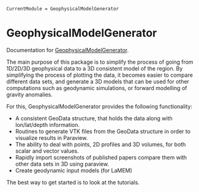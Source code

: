 ```@meta
CurrentModule = GeophysicalModelGenerator
```

# GeophysicalModelGenerator

Documentation for [GeophysicalModelGenerator](https://github.com/JuliaGeodynamics/GeophysicalModelGenerator.jl).

The main purpose of this package is to simplify the process of going from 1D/2D/3D geophysical data to a 3D consistent model of the region. By simplifying the process of plotting the data, it becomes easier to compare different data sets, and generate a 3D models that can be used for other computations such as geodynamic simulations, or forward modelling of gravity anomalies.

For this, GeophysicalModelGenerator provides the following functionality:
- A consistent GeoData structure, that holds the data along with lon/lat/depth information. 
- Routines to generate VTK files from the GeoData structure in order to visualize results in Paraview.
- The ability to deal with points, 2D profiles and 3D volumes, for both scalar and vector values.
- Rapidly import screenshots of published papers compare them with other data sets in 3D using paraview. 
- Create geodynamic input models (for LaMEM)

The best way to get started is to look at the tutorials.
